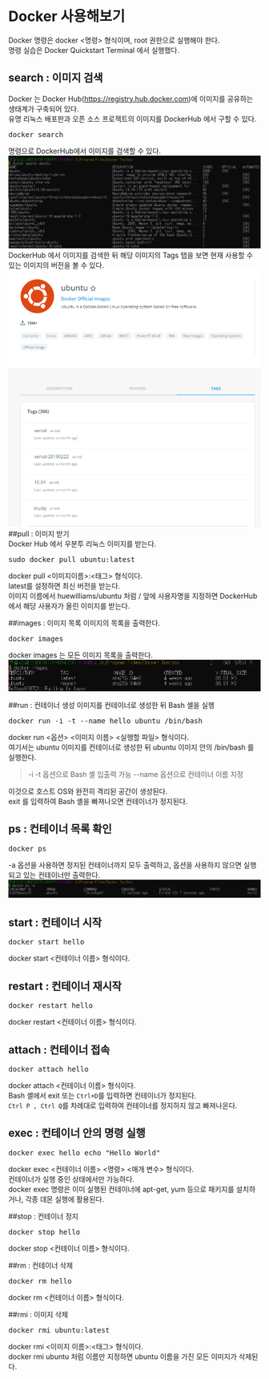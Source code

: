 Docker 사용해보기
==========
Docker 명령은 docker <명령> 형식이며, root 권한으로 실행해야 한다.  
명령 실습은 Docker Quickstart Terminal 에서 실행했다.  

## search : 이미지 검색
Docker 는 Docker Hub(https://registry.hub.docker.com)에 이미지를 공유하는 생태계가 구축되어 있다.  
유명 리눅스 배포판과 오픈 소스 프로젝트의 이미지를 DockerHub 에서 구할 수 있다.
<pre>
docker search</pre>
명령으로 DockerHub에서 이미지를 검색할 수 있다.  
![search](./img/docker_search.png)
DockerHub 에서 이미지를 검색한 뒤 해당 이미지의 Tags 탭을 보면 현재 사용할 수 있는 이미지의 버전을 볼 수 있다.  
![tags](./img/tags.png)
##pull : 이미지 받기  
Docker Hub 에서 우분투 리눅스 이미지를 받는다.  
<pre>
sudo docker pull ubuntu:latest
</pre>
docker pull <이미지이름>:<태그> 형식이다.  
latest를 설정하면 최신 버전을 받는다.  
이미지 이름에서 huewilliams/ubuntu 처럼 / 앞에 사용자명을 지정하면 DockerHub에서 해당 사용자가 올린 이미지를 받는다.  

##images : 이미지 목록
이미지의 목록을 출력한다. 
<pre>
docker images
</pre>
docker images 는 모든 이미지 목록을 출력한다.  
![images](./img/docker_images.png)

##run : 컨테이너 생성
이미지를 컨테이너로 생성한 뒤 Bash 셸을 실행
<pre>
docker run -i -t --name hello ubuntu /bin/bash
</pre>
docker run <옵션> <이미지 이름> <실행할 파일> 형식이다.  
여기서는 ubuntu 이미지를 컨테이너로 생성한 뒤 ubuntu 이미지 안의 /bin/bash 를 실행한다.  
> -i -t 옵션으로 Bash 셸 입출력 가능
> --name 옵션으로 컨테이너 이름 지정

이것으로 호스트 OS와 완전히 격리된 공간이 생성된다.  
exit 를 입력하여 Bash 셸을 빠져나오면 컨테이너가 정지된다.  

## ps : 컨테이너 목록 확인
<pre>
docker ps
</pre>
-a 옵션을 사용하면 정지된 컨테이너까지 모두 출력하고, 옵션을 사용하지 않으면 실행되고 있는 컨테이너만 출력한다.  
![ps-all](./img/ps_all.png)

## start : 컨테이너 시작
<pre>
docker start hello
</pre>
docker start <컨테이너 이름> 형식이다.  

## restart : 컨테이너 재시작
<pre>
docker restart hello
</pre>
docker restart <컨테이너 이름> 형식이다.  

## attach : 컨테이너 접속
<pre>
docker attach hello
</pre>
docker attach <컨테이너 이름> 형식이다.  
Bash 셸에서 exit 또는 <code>Ctrl+D</code>를 입력하면 컨테이너가 정지된다.  
<code>Ctrl P , Ctrl Q</code>를 차례대로 입력하여 컨테이너를 정지하지 않고 빠져나온다.  
## exec : 컨테이너 안의 명령 실행
<pre>
docker exec hello echo "Hello World"
</pre>
docker exec <컨테이너 이름> <명령> <매개 변수> 형식이다.  
컨테이너가 실행 중인 상태에서만 가능하다.  
docker exec 명령은 이미 실행된 컨테이너에 apt-get, yum 등으로 패키지를 설치하거나, 각종 데몬 실행에 활용된다.  

##stop : 컨테이너 정지
<pre>
docker stop hello
</pre>
docker stop <컨테이너 이름> 형식이다.  

##rm : 컨테이너 삭제  
<pre>
docker rm hello
</pre>
docker rm <컨테이너 이름> 형식이다.  

##rmi : 이미지 삭제
<pre>
docker rmi ubuntu:latest
</pre>
docker rmi <이미지 이름>:<태그> 형식이다.  
docker rmi ubuntu 처럼 이름만 지정하면 ubuntu 이름을 가진 모든 이미지가 삭제된다.